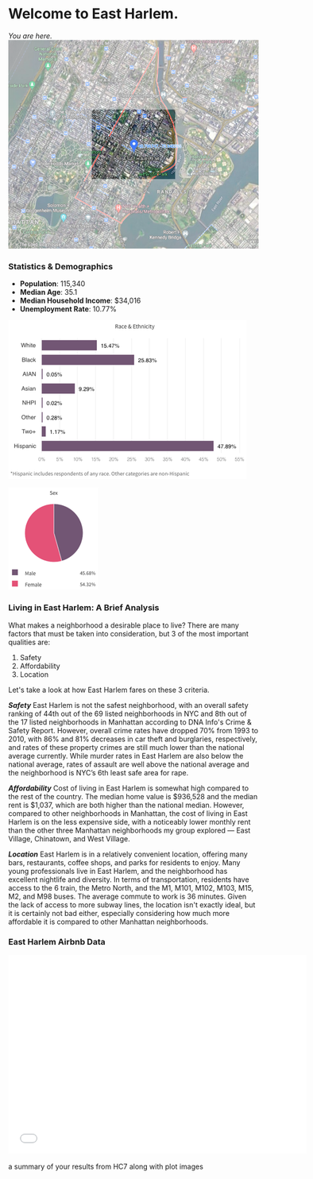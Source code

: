 # Welcome to East Harlem.

_You are here._  
![alt text](HighlightedMap.png)

### Statistics & Demographics

- **Population**: 115,340  
- **Median Age**: 35.1  
- **Median Household Income**: $34,016  
- **Unemployment Rate**: 10.77%  

![alt text](EHrace.png)  

![alt text](EHsex.png)  

### Living in East Harlem: A Brief Analysis

What makes a neighborhood a desirable place to live? There are many factors that must be taken into consideration, but 3 of the most important qualities are:  
1. Safety
2. Affordability
3. Location  

Let's take a look at how East Harlem fares on these 3 criteria.  

**_Safety_**  East Harlem is not the safest neighborhood, with an overall safety ranking of 44th out of the 69 listed neighborhoods in NYC and 8th out of the 17 listed neighborhoods in Manhattan according to DNA Info's Crime & Safety Report. However, overall crime rates have dropped 70% from 1993 to 2010, with 86% and 81% decreases in car theft and burglaries, respectively, and rates of these property crimes are still much lower than the national average currently. While murder rates in East Harlem are also below the national average, rates of assault are well above the national average and the neighborhood is NYC’s 6th least safe area for rape.  

**_Affordability_**  Cost of living in East Harlem is somewhat high compared to the rest of the country. The median home value is $936,528 and the median rent is $1,037, which are both higher than the national median. However, compared to other neighborhoods in Manhattan, the cost of living in East Harlem is on the less expensive side, with a noticeably lower monthly rent than the other three Manhattan neighborhoods my group explored — East Village, Chinatown, and West Village.  

**_Location_**  East Harlem is in a relatively convenient location, offering many bars, restaurants, coffee shops, and parks for residents to enjoy. Many young professionals live in East Harlem, and the neighborhood has excellent nightlife and diversity. In terms of transportation, residents have access to the 6 train, the Metro North, and the M1, M101, M102, M103, M15, M2, and M98 buses. The average commute to work is 36 minutes. Given the lack of access to more subway lines, the location isn't exactly ideal, but it is certainly not bad either, especially considering how much more affordable it is compared to other Manhattan neighborhoods.  

### East Harlem Airbnb Data

<dl>
<iframe src="East Harlem Airbnb Listings Map.html" width="600" height="400" frameborder="0" frameborder="0" marginwidth="0" marginheight="0" allowfullscreen></iframe>
</dl>

a summary of your results from HC7 along with plot images
